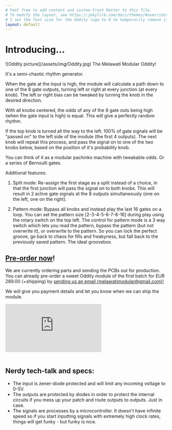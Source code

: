 ```yaml
---
# Feel free to add content and custom Front Matter to this file.
# To modify the layout, see https://jekyllrb.com/docs/themes/#overriding-theme-defaults
# I set the font size for the Oddity logo to 0 te temporarily remove it
layout: default
---
```


# Introducing...
 <p style="font-family:Melawati; font-size:0px">O d d i t y</p>
![Oddity picture](/assets/img/Oddity.jpg)
The Melawati Modular Oddity!

It's a semi-chaotic rhythm generator.

When the gate at the input is high, the module will calculate a path down to one of the 8 gate outputs, turning left or right at every junction (at every knob). The left or right bias can be tweaked by turning the knob in the desired direction. 

With all knobs centered, the odds of any of the 8 gate outs being high (when the gate input is high) is equal. This will give a perfectly random rhythm.

If the top knob is turned all the way to the left. 100% of gate signals will be "passed on" to the left side of the module (the first 4 outputs). The next knob will repeat this process, and pass the signal on to one of the two knobs below, based on the position of it's probability knob.

You can think of it as a modular pachinko machine with tweakable odds. Or a series of Bernoulli gates.

Additional features: 

1. Split mode: Re-assign the first stage as a split instead of a choice, in that the first junction will pass the signal on to both knobs. This will result in 2 active gate signals at the 8 outputs simultaneously (one on the left, one on the right).

2. Pattern mode: Bypass all knobs and instead play the last 16 gates on a loop. You can set the pattern size \[2-3-4-5-6-7-8-16\] during play using the rotary switch on the top left. The control for pattern mode is a 3 way switch which lets you read the pattern, bypass the pattern (but not overwrite it), or overwrite to the pattern. So you can lock the perfect groove, go back to chaos for fills and freakyness, but fall back to the previously saved pattern. The ideal groovebox.

## [Pre-order now](mailto:melawatimodular@gmail.com)!
We are currently ordering parts and sending the PCBs out for production.
You can already pre-order a sweet Oddity module of the first batch for EUR 289.00 (+shipping)
by [sending us an email (melawatimodular@gmail.com)!](mailto:melawatimodular@gmail.com)

We will give you payment details and let you know when we can ship the module.
<div class="video-container">
<iframe src="https://drive.google.com/file/d/1FSJEjaDIyNVwu5K3IIR1cOkFSme4CK9F/preview" frameborder="0" allow="accelerometer; autoplay; clipboard-write; encrypted-media; gyroscope; picture-in-picture; web-share" allowfullscreen></iframe>
</div>
<br>


## Nerdy tech-talk and specs:
- The input is zener-diode protected and will limit any incoming voltage to 0-5V.
- The outputs are protected by diodes in order to protect the internal circuits if you
mess up your patch and route outputs to outputs. Just in case.
- The signals are processes by a microcontroller. It doesn't have infinite speed so if you
start inputting signals with extremely high clock rates, things will get funky - but funky is nice.